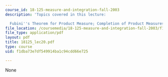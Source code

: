 ```yaml
---
course_id: 18-125-measure-and-integration-fall-2003
description: 'Topics covered in this lecture:

  Fubini''s Theorem for Product Measure; Completion of Product Measures; Convolutions.'
file_location: /coursemedia/18-125-measure-and-integration-fall-2003/f1dba73e7df549914ba1c94cdd66e725_18125_lec20.pdf
file_type: application/pdf
layout: pdf
title: 18125_lec20.pdf
type: course
uid: f1dba73e7df549914ba1c94cdd66e725

---
```

None